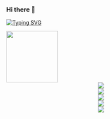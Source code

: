 ### Hi there 👋

<!--
**mjcfx/mjcfx** is a ✨ _special_ ✨ repository because its `README.md` (this file) appears on your GitHub profile.

Here are some ideas to get you started:

- 🔭 I’m currently working on ...
- 🌱 I’m currently learning ...
- 👯 I’m looking to collaborate on ...
- 🤔 I’m looking for help with ...
- 💬 Ask me about ...
- 📫 How to reach me: ...
- 😄 Pronouns: ...
- ⚡ Fun fact: ...
-->
<!-- 打字特效 -->
[![Typing SVG](https://readme-typing-svg.herokuapp.com?color=%2336BCF7&center=%E5%81%87&vCenter=%E5%81%87&lines=%E6%AC%A2%E8%BF%8E%E8%AE%BF%E9%97%AE%E6%88%91%E7%9A%84GitHub%E4%B8%BB%E9%A1%B5)](https://git.io/typing-svg)

<!-- GitHub 统计卡片 -->
<div align="left">
    <img height="137px" src="https://github-readme-stats.vercel.app/api?username=sun0225SUN&hide_title=true&hide_border=true&show_icons=trueline_height=21&text_color=000&icon_color=000&bg_color=0,ea6161,ffc64d,fffc4d,52fa5a&theme=graywhite" />
</div>

<!-- 使用语言统计 -->
<div align="center">
    <img  src="https://github-readme-stats.vercel.app/api/top-langs/?username=sun0225SUN&hide_title=true&hide_border=true&layout=compact&langs_count=6&text_color=000&icon_color=fff&bg_color=0,52fa5a,4dfcff,c64dff&theme=graywhite" />
</div>

<div align="center">
    <img src="https://metrics.lecoq.io/sun0225SUN?template=classic&config.timezone=Asia%2FShanghai">
</div>

<!-- GitHub资料奖杯 -->
<div align="center">
    <img  src="https://github-profile-trophy.vercel.app/?username=sun0225SUN" />
</div>

<!-- GitHub 活动统计图 -->
<div align="center">
    <img src="https://activity-graph.herokuapp.com/graph?username=sun0225SUN&theme=xcode" />
</div>

<!-- GitHub 连续打卡 -->
<div align="center">
    <img  src="https://github-readme-streak-stats.herokuapp.com/?user=sun0225SUN" />
</div>
